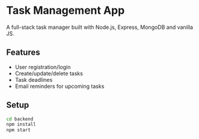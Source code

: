 # Task Management App 

A full-stack task manager built with Node.js, Express, MongoDB and vanilla JS.

## Features
- User registration/login
- Create/update/delete tasks
- Task deadlines
- Email reminders for upcoming tasks

## Setup

```bash
cd backend
npm install
npm start
